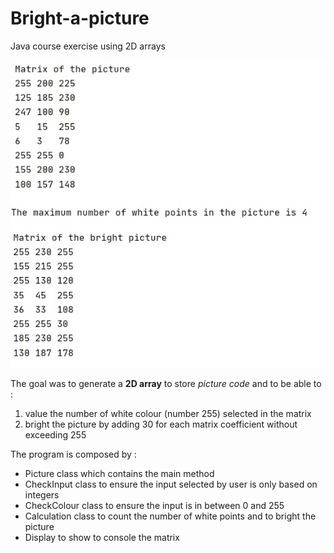 # Bright-a-picture
Java course exercise using 2D arrays

![Console screen shot](Matrix.jpg)

The goal was to generate a **2D array** to store *picture code* and to be able to :

1. value the number of white colour (number 255) selected in the matrix
2. bright the picture by adding 30 for each matrix coefficient without exceeding 255

The program is composed by :
* Picture class which contains the main method
* CheckInput class to ensure the input selected by user is only based on integers
* CheckColour class to ensure the input is in between 0 and 255
* Calculation class to count the number of white points and to bright the picture
* Display to show to console the matrix




